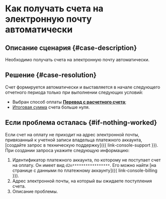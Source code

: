 # Как получать счета на электронную почту автоматически


## Описание сценария {#case-description}

Необходимо получать счета на электронную почту автоматически.

## Решение {#case-resolution}

Счет формируется автоматически и выставляется в начале следующего отчетного периода только при выполнении следующих условий:

* Выбран способ оплаты [**Перевод с расчетного счета**](../../../billing/payment/payment-methods-business.md);
* [Итоговая сумма](../../../billing/concepts/bill.md#payment-amount) счета больше нуля.

## Если проблема осталась {#if-nothing-worked}

Если счет на оплату не приходит на адрес электронной почты, привязанный к учетной записи владельца платежного аккаунта, [создайте запрос в техническую поддержку]({{ link-console-support }}). При создании запроса укажите следующую информацию:

1. Идентификатор платежного аккаунта, по которому не поступает счет на оплату. Он имеет вид `d2n*****************`. Его можно найти [на странице с данными по платежному аккаунту]({{ link-console-billing }}).
1. Адрес электронной почты, на который вы ожидаете поступления счета.
1. Описание проблемы.
